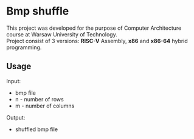 # Bmp shuffle
This project was developed for the purpose of Computer Architecture course at Warsaw University of Technology.<br>
Project consist of 3 versions: <b>RISC-V</b> Assembly, <b>x86</b> and <b>x86-64</b> hybrid programming.

## Usage
Input:
- bmp file
- n - number of rows
- m - number of columns

Output:
- shuffled bmp file